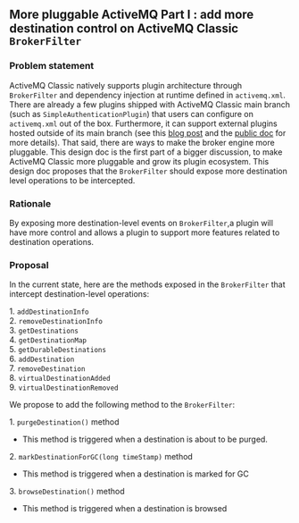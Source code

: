 ## More pluggable ActiveMQ Part I : add more destination control on ActiveMQ Classic `BrokerFilter`

### Problem statement

ActiveMQ Classic natively supports plugin architecture through `BrokerFilter` and dependency injection at runtime defined in `activemq.xml`. There are already a few plugins shipped with ActiveMQ Classic main branch (such as `SimpleAuthenticationPlugin`) that users can configure on `activemq.xml` out of the box. Furthermore, it can support external plugins hosted outside of its main branch (see this [blog post](https://medium.com/p/9cafcb39fbe4) and the [public doc](https://activemq.apache.org/components/classic/documentation/developing-plugins) for more details). That said, there are ways to make the broker engine more pluggable. This design doc is the first part of a bigger discussion, to make ActiveMQ Classic more pluggable and grow its plugin ecosystem. This design doc proposes that the `BrokerFilter` should expose more destination level operations to be intercepted.
### Rationale

By exposing more destination-level events on `BrokerFilter`,a plugin will have more control and allows a plugin to support more features related to destination operations.

### Proposal

In the current state, here are the methods exposed in the `BrokerFilter` that intercept destination-level operations:

1\. `addDestinationInfo`  
2\. `removeDestinationInfo`  
3\. `getDestinations`  
4\. `getDestinationMap`  
5\. `getDurableDestinations`  
6\. `addDestination`  
7\. `removeDestination`  
8\. `virtualDestinationAdded`  
9\. `virtualDestinationRemoved`

We propose to add the following method to the `BrokerFilter`:

1\. `purgeDestination()` method

- This method is triggered when a destination is about to be purged.

2\. `markDestinationForGC(long timeStamp)` method

- This method is triggered when a destination is marked for GC

3\. `browseDestination()` method

- This method is triggered when a destination is browsed

